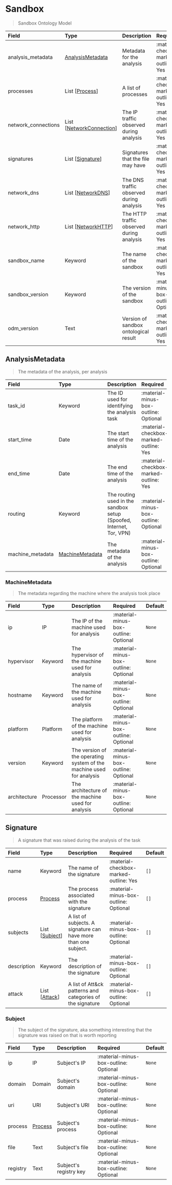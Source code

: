 [comment]: # (AUTOGENERATED MARKDOWN CONTENT. UPDATES TO ODM DOCUMENTATION SHOULD BE DONE THROUGH ASSEMBLYLINE-BASE REPO!)
# Sandbox
> Sandbox Ontology Model

| Field | Type | Description | Required | Default |
| :--- | :--- | :--- | :--- | :--- |
| analysis_metadata | [AnalysisMetadata](/assemblyline4_docs/odm/models/ontology/types/sandbox/#analysismetadata) | Metadata for the analysis | :material-checkbox-marked-outline: Yes | `None` |
| processes | List [[Process](/assemblyline4_docs/odm/models/ontology/types/proc/#process)] | A list of processes | :material-checkbox-marked-outline: Yes | `[]` |
| network_connections | List [[NetworkConnection](/assemblyline4_docs/odm/models/ontology/types/network/#networkconnection)] | The IP traffic observed during analysis | :material-checkbox-marked-outline: Yes | `[]` |
| signatures | List [[Signature](/assemblyline4_docs/odm/models/ontology/types/sandbox/#signature)] | Signatures that the file may have | :material-checkbox-marked-outline: Yes | `[]` |
| network_dns | List [[NetworkDNS](/assemblyline4_docs/odm/models/ontology/types/network/#networkdns)] | The DNS traffic observed during analysis | :material-checkbox-marked-outline: Yes | `[]` |
| network_http | List [[NetworkHTTP](/assemblyline4_docs/odm/models/ontology/types/network/#networkhttp)] | The HTTP traffic observed during analysis | :material-checkbox-marked-outline: Yes | `[]` |
| sandbox_name | Keyword | The name of the sandbox | :material-checkbox-marked-outline: Yes | `None` |
| sandbox_version | Keyword | The version of the sandbox | :material-minus-box-outline: Optional | `None` |
| odm_version | Text | Version of sandbox ontological result | :material-checkbox-marked-outline: Yes | `1.0` |


[comment]: # (AUTOGENERATED MARKDOWN CONTENT. UPDATES TO ODM DOCUMENTATION SHOULD BE DONE THROUGH ASSEMBLYLINE-BASE REPO!)
## AnalysisMetadata
> The metadata of the analysis, per analysis

| Field | Type | Description | Required | Default |
| :--- | :--- | :--- | :--- | :--- |
| task_id | Keyword | The ID used for identifying the analysis task | :material-minus-box-outline: Optional | `None` |
| start_time | Date | The start time of the analysis | :material-checkbox-marked-outline: Yes | `None` |
| end_time | Date | The end time of the analysis | :material-checkbox-marked-outline: Yes | `None` |
| routing | Keyword | The routing used in the sandbox setup (Spoofed, Internet, Tor, VPN) | :material-minus-box-outline: Optional | `None` |
| machine_metadata | [MachineMetadata](/assemblyline4_docs/odm/models/ontology/types/sandbox/#machinemetadata) | The metadata of the analysis | :material-minus-box-outline: Optional | `None` |


[comment]: # (AUTOGENERATED MARKDOWN CONTENT. UPDATES TO ODM DOCUMENTATION SHOULD BE DONE THROUGH ASSEMBLYLINE-BASE REPO!)
### MachineMetadata
> The metadata regarding the machine where the analysis took place

| Field | Type | Description | Required | Default |
| :--- | :--- | :--- | :--- | :--- |
| ip | IP | The IP of the machine used for analysis | :material-minus-box-outline: Optional | `None` |
| hypervisor | Keyword | The hypervisor of the machine used for analysis | :material-minus-box-outline: Optional | `None` |
| hostname | Keyword | The name of the machine used for analysis | :material-minus-box-outline: Optional | `None` |
| platform | Platform | The platform of the machine used for analysis | :material-minus-box-outline: Optional | `None` |
| version | Keyword | The version of the operating system of the machine used for analysis | :material-minus-box-outline: Optional | `None` |
| architecture | Processor | The architecture of the machine used for analysis | :material-minus-box-outline: Optional | `None` |


[comment]: # (AUTOGENERATED MARKDOWN CONTENT. UPDATES TO ODM DOCUMENTATION SHOULD BE DONE THROUGH ASSEMBLYLINE-BASE REPO!)
## Signature
> A signature that was raised during the analysis of the task

| Field | Type | Description | Required | Default |
| :--- | :--- | :--- | :--- | :--- |
| name | Keyword | The name of the signature | :material-checkbox-marked-outline: Yes | `[]` |
| process | [Process](/assemblyline4_docs/odm/models/ontology/types/proc/#process) | The process associated with the signature | :material-minus-box-outline: Optional | `[]` |
| subjects | List [[Subject](/assemblyline4_docs/odm/models/ontology/types/sandbox/#subject)] | A list of subjects. A signature can have more than one subject. | :material-minus-box-outline: Optional | `[]` |
| description | Keyword | The description of the signature | :material-minus-box-outline: Optional | `[]` |
| attack | List [[Attack](/assemblyline4_docs/odm/models/result/#attack)] | A list of Att&ck patterns and categories of the signature | :material-minus-box-outline: Optional | `[]` |


[comment]: # (AUTOGENERATED MARKDOWN CONTENT. UPDATES TO ODM DOCUMENTATION SHOULD BE DONE THROUGH ASSEMBLYLINE-BASE REPO!)
### Subject
> The subject of the signature, aka something interesting that the signature was raised on that is worth reporting

| Field | Type | Description | Required | Default |
| :--- | :--- | :--- | :--- | :--- |
| ip | IP | Subject's IP | :material-minus-box-outline: Optional | `None` |
| domain | Domain | Subject's domain | :material-minus-box-outline: Optional | `None` |
| uri | URI | Subject's URI | :material-minus-box-outline: Optional | `None` |
| process | [Process](/assemblyline4_docs/odm/models/ontology/types/proc/#process) | Subject's process | :material-minus-box-outline: Optional | `None` |
| file | Text | Subject's file | :material-minus-box-outline: Optional | `None` |
| registry | Text | Subject's registry key | :material-minus-box-outline: Optional | `None` |


